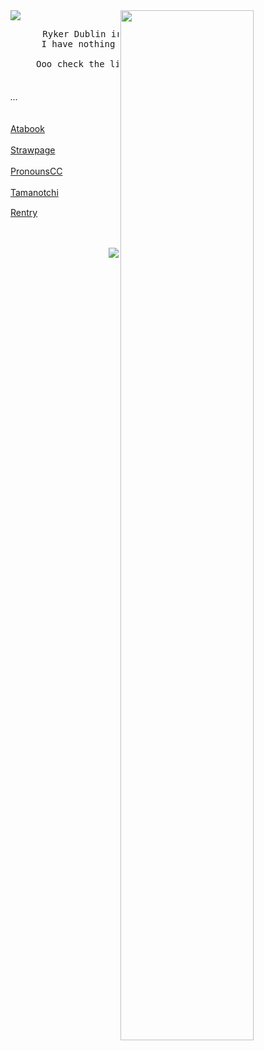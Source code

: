 <img src="https://64.media.tumblr.com/3f6f5ae4ad9c3a20c032dbf883858141/bd93fee2b19a9812-c4/s1280x1920/2394b0ccd8f6e474535ccccd406e3899d6d05c78.pnj">
 <img src="https://i.ibb.co/rRpy5nNb/Untitled148-20250704213704-removebg-preview.png" width="65%" align="right" />
<div allign="center">
<pre>
⠀⠀⠀⠀⠀Ryker Dublin irl trust me
 ⠀⠀⠀⠀I have nothing to put here
 ⠀⠀⠀⠀⠀⠀⠀⠀⠀⠀⠀⠀⠀⠀⠀⠀⠀⠀⠀⠀⠀⠀⠀⠀⠀⠀⠀⠀⠀⠀⠀⠀
⠀⠀⠀⠀Ooo check the links
 </pre>
</div>


 <div allign="center">

  ###### ...
 </div>

 <div align="left">

[Atabook](https://forcas.atabook.org/)ㅤㅤㅤㅤㅤ

[Strawpage](https://s-01-ver-bullet.straw.page/)ㅤㅤㅤㅤ

[PronounsCC](https://pronouns.cc/@Juliek)ㅤㅤㅤ

[Tamanotchi](https://tamanotchi.world/21967c)ㅤㅤㅤㅤ

[Rentry](https://rentry.co/rot_in_paradise)   ⠀⠀⠀ ⠀⠀⠀ ⠀⠀⠀ ⠀⠀⠀ ⠀⠀⠀ ⠀⠀⠀ ⠀⠀⠀ ⠀⠀⠀ ⠀⠀⠀ 


</div>

<div align="right">

![](https://komarev.com/ghpvc/?username=gambling-addict&color=grey&label=Cool+people)

</div>








